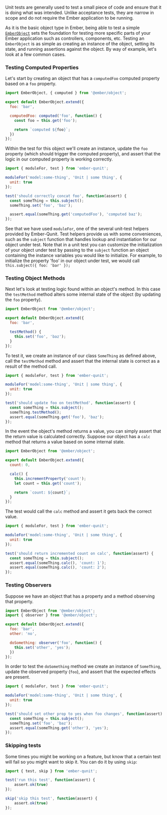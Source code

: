 Unit tests are generally used to test a small piece of code and ensure that it
is doing what was intended. Unlike acceptance tests, they are narrow in scope
and do not require the Ember application to be running.

As it is the basic object type in Ember, being able to test a simple
[`EmberObject`](https://www.emberjs.com/api/ember/release/modules/@ember%2Fobject?show=inherited%2Cprotected%2Cprivate%2Cdeprecated) sets the foundation for testing more specific parts of your
Ember application such as controllers, components, etc. Testing an `EmberObject`
is as simple as creating an instance of the object, setting its state, and
running assertions against the object. By way of example, let's look at a few
common cases.

### Testing Computed Properties

Let's start by creating an object that has a `computedFoo` computed property
based on a `foo` property.

```app/models/some-thing.js
import EmberObject, { computed } from '@ember/object';

export default EmberObject.extend({
  foo: 'bar',

  computedFoo: computed('foo', function() {
    const foo = this.get('foo');

    return `computed ${foo}`;
  })
});
```

Within the test for this object we'll create an instance, update the `foo` property (which
should trigger the computed property), and assert that the logic in our
computed property is working correctly.

```tests/unit/models/some-thing-test.js
import { moduleFor, test } from 'ember-qunit';

moduleFor('model:some-thing', 'Unit | some thing', {
  unit: true
});

test('should correctly concat foo', function(assert) {
  const someThing = this.subject();
  someThing.set('foo', 'baz');

  assert.equal(someThing.get('computedFoo'), 'computed baz');
});
```

See that we have used `moduleFor`, one of the several unit-test helpers provided by Ember-Qunit.
Test helpers provide us with some conveniences, such as the `subject` function that handles lookup and instantiation for our object under test.
Note that in a unit test you can customize the initialization of your object under test by passing to the
`subject` function an object containing the instance variables you would like to initialize.  For example, to initialize
the property 'foo' in our object under test, we would call `this.subject({ foo: 'bar' });`

### Testing Object Methods

Next let's look at testing logic found within an object's method. In this case
the `testMethod` method alters some internal state of the object (by updating
the `foo` property).

```app/models/some-thing.js
import EmberObject from '@ember/object';

export default EmberObject.extend({
  foo: 'bar',

  testMethod() {
    this.set('foo', 'baz');
  }
});
```

To test it, we create an instance of our class `SomeThing` as defined above,
call the `testMethod` method and assert that the internal state is correct as a
result of the method call.

```tests/unit/models/some-thing-test.js
import { moduleFor, test } from 'ember-qunit';

moduleFor('model:some-thing', 'Unit | some thing', {
  unit: true
});

test('should update foo on testMethod', function(assert) {
  const someThing = this.subject();
  someThing.testMethod();
  assert.equal(someThing.get('foo'), 'baz');
});
```

In the event the object's method returns a value, you can simply assert that the
return value is calculated correctly. Suppose our object has a `calc` method
that returns a value based on some internal state.

```app/models/some-thing.js
import EmberObject from '@ember/object';

export default EmberObject.extend({
  count: 0,

  calc() {
    this.incrementProperty('count');
    let count = this.get('count');

    return `count: ${count}`;
  }
});
```

The test would call the `calc` method and assert it gets back the correct value.

```tests/unit/models/some-thing-test.js
import { moduleFor, test } from 'ember-qunit';

moduleFor('model:some-thing', 'Unit | some thing', {
  unit: true
});

test('should return incremented count on calc', function(assert) {
  const someThing = this.subject();
  assert.equal(someThing.calc(), 'count: 1');
  assert.equal(someThing.calc(), 'count: 2');
});
```

### Testing Observers

Suppose we have an object that has a property and a method observing that property.

```app/models/some-thing.js
import EmberObject from '@ember/object';
import { observer } from '@ember/object';

export default EmberObject.extend({
  foo: 'bar',
  other: 'no',

  doSomething: observer('foo', function() {
    this.set('other', 'yes');
  })
});
```

In order to test the `doSomething` method we create an instance of `SomeThing`,
update the observed property (`foo`), and assert that the expected effects are present.

```tests/unit/models/some-thing-test.js
import { moduleFor, test } from 'ember-qunit';

moduleFor('model:some-thing', 'Unit | some thing', {
  unit: true
});

test('should set other prop to yes when foo changes', function(assert) {
  const someThing = this.subject();
  someThing.set('foo', 'baz');
  assert.equal(someThing.get('other'), 'yes');
});
```

### Skipping tests

Some times you might be working on a feature, but know that a certain test will fail so you might want to skip it.
You can do it by using `skip`:

```javascript
import { test, skip } from 'ember-qunit';

test('run this test', function(assert) {
    assert.ok(true)
});

skip('skip this test', function(assert) {
    assert.ok(true)
});
```
